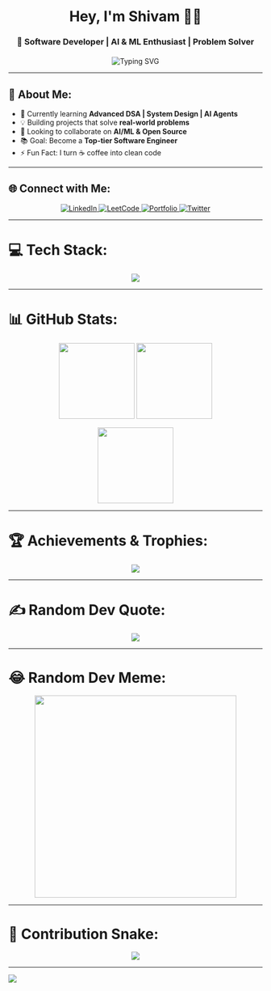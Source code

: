 <!-- 👋 Hero Section -->
<h1 align="center">Hey, I'm Shivam 👨‍💻</h1>
<h3 align="center">🚀 Software Developer | AI & ML Enthusiast | Problem Solver</h3>

<!-- Typing Animation perfectly centered -->
<div align="center" style="margin-top: 20px;">
  <img src="https://readme-typing-svg.herokuapp.com?font=Fira+Code&size=22&pause=1000&color=1AFFD5&center=true&vCenter=true&width=500&lines=Passionate+Developer+%F0%9F%92%BB;AI+%26+ML+Explorer+%F0%9F%A4%96;Loves+DSA+%26+System+Design;Always+Learning+New+Tech!+%F0%9F%94%A5" alt="Typing SVG" />
</div>

---

## 💫 About Me:
- 🌱 Currently learning **Advanced DSA | System Design | AI Agents**  
- 💡 Building projects that solve **real-world problems**  
- 👯 Looking to collaborate on **AI/ML & Open Source**  
- 📚 Goal: Become a **Top-tier Software Engineer**  
- ⚡ Fun Fact: I turn ☕ coffee into clean code  

---

## 🌐 Connect with Me:
<p align="center">
  <a href="https://www.linkedin.com/in/shivam-sharma-6756962b0/" target="_blank">
    <img src="https://img.shields.io/badge/LinkedIn-0077B5.svg?logo=linkedin&logoColor=white" alt="LinkedIn"/>
  </a>
  <a href="https://leetcode.com/YOUR-LEETCODE" target="_blank">
    <img src="https://img.shields.io/badge/LeetCode-FFA116?logo=LeetCode&logoColor=white" alt="LeetCode"/>
  </a>
  <a href="https://your-portfolio-link.com" target="_blank">
    <img src="https://img.shields.io/badge/Portfolio-000000?logo=firefox&logoColor=white" alt="Portfolio"/>
  </a>
  <a href="https://twitter.com/YOUR-TWITTER" target="_blank">
    <img src="https://img.shields.io/badge/Twitter-1DA1F2?logo=Twitter&logoColor=white" alt="Twitter"/>
  </a>
</p>

---

# 💻 Tech Stack:
<p align="center">
  <img src="https://skillicons.dev/icons?i=cpp,python,java,js,react,nodejs,express,mongodb,mysql,aws,git,html,css" />
</p>

---

# 📊 GitHub Stats:
<p align="center">
  <img src="https://github-readme-stats.vercel.app/api?username=02SHIVAM3&theme=tokyonight&hide_border=false&include_all_commits=false&count_private=true" height="150px"/>
  <img src="https://github-readme-streak-stats.herokuapp.com/?user=02SHIVAM3&theme=tokyonight&hide_border=false" height="150px"/>
</p>

<p align="center">
  <img src="https://github-readme-stats.vercel.app/api/top-langs/?username=02SHIVAM3&theme=tokyonight&hide_border=false&layout=compact" height="150px"/>
</p>

---

# 🏆 Achievements & Trophies:
<p align="center">
  <img src="https://github-profile-trophy.vercel.app/?username=02SHIVAM3&theme=radical&no-frame=false&no-bg=true&margin-w=15" />
</p>

---

# ✍️ Random Dev Quote:
<p align="center">
  <img src="https://quotes-github-readme.vercel.app/api?type=horizontal&theme=tokyonight" />
</p>

---

# 😂 Random Dev Meme:
<p align="center">
  <img src="https://random-memer.herokuapp.com/" width="400px"/>
</p>

---

# 🐍 Contribution Snake:
<p align="center">
  <img src="https://github.com/02SHIVAM3/02SHIVAM3/blob/output/github-contribution-grid-snake.svg" />
</p>

---

[![](https://visitcount.itsvg.in/api?id=02SHIVAM3&icon=5&color=6)](https://visitcount.itsvg.in)
